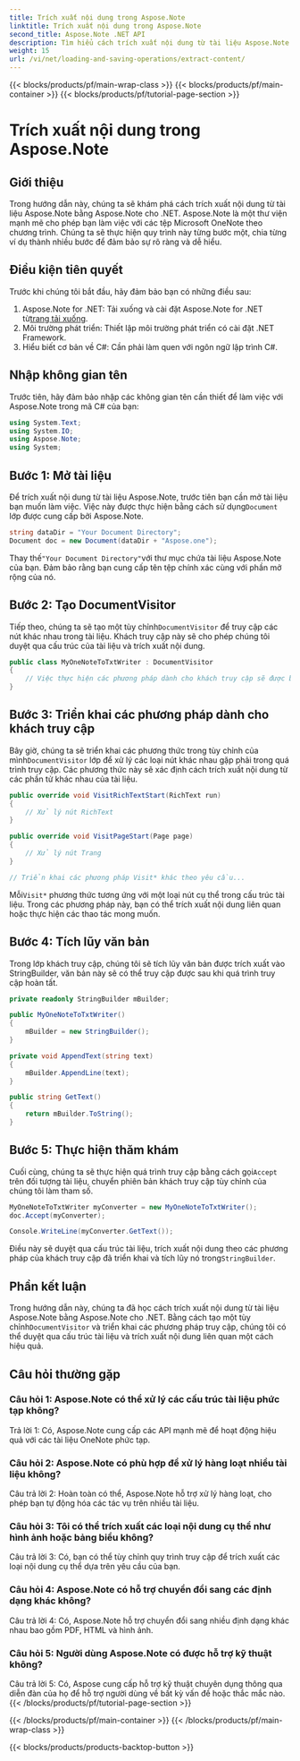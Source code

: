 ```yaml
---
title: Trích xuất nội dung trong Aspose.Note
linktitle: Trích xuất nội dung trong Aspose.Note
second_title: Aspose.Note .NET API
description: Tìm hiểu cách trích xuất nội dung từ tài liệu Aspose.Note bằng Aspose.Note for .NET. Hướng dẫn toàn diện này sẽ hướng dẫn bạn từng bước thực hiện quy trình.
weight: 15
url: /vi/net/loading-and-saving-operations/extract-content/
---
```


{{< blocks/products/pf/main-wrap-class >}}
{{< blocks/products/pf/main-container >}}
{{< blocks/products/pf/tutorial-page-section >}}

# Trích xuất nội dung trong Aspose.Note

## Giới thiệu

Trong hướng dẫn này, chúng ta sẽ khám phá cách trích xuất nội dung từ tài liệu Aspose.Note bằng Aspose.Note cho .NET. Aspose.Note là một thư viện mạnh mẽ cho phép bạn làm việc với các tệp Microsoft OneNote theo chương trình. Chúng ta sẽ thực hiện quy trình này từng bước một, chia từng ví dụ thành nhiều bước để đảm bảo sự rõ ràng và dễ hiểu.

## Điều kiện tiên quyết

Trước khi chúng tôi bắt đầu, hãy đảm bảo bạn có những điều sau:

1.  Aspose.Note for .NET: Tải xuống và cài đặt Aspose.Note for .NET từ[trang tải xuống](https://releases.aspose.com/note/net/).
2. Môi trường phát triển: Thiết lập môi trường phát triển có cài đặt .NET Framework.
3. Hiểu biết cơ bản về C#: Cần phải làm quen với ngôn ngữ lập trình C#.

## Nhập không gian tên

Trước tiên, hãy đảm bảo nhập các không gian tên cần thiết để làm việc với Aspose.Note trong mã C# của bạn:

```csharp
using System.Text;
using System.IO;
using Aspose.Note;
using System;
```

## Bước 1: Mở tài liệu

 Để trích xuất nội dung từ tài liệu Aspose.Note, trước tiên bạn cần mở tài liệu bạn muốn làm việc. Việc này được thực hiện bằng cách sử dụng`Document` lớp được cung cấp bởi Aspose.Note.

```csharp
string dataDir = "Your Document Directory";
Document doc = new Document(dataDir + "Aspose.one");
```

 Thay thế`"Your Document Directory"`với thư mục chứa tài liệu Aspose.Note của bạn. Đảm bảo rằng bạn cung cấp tên tệp chính xác cùng với phần mở rộng của nó.

## Bước 2: Tạo DocumentVisitor

 Tiếp theo, chúng ta sẽ tạo một tùy chỉnh`DocumentVisitor` để truy cập các nút khác nhau trong tài liệu. Khách truy cập này sẽ cho phép chúng tôi duyệt qua cấu trúc của tài liệu và trích xuất nội dung.

```csharp
public class MyOneNoteToTxtWriter : DocumentVisitor
{
    // Việc thực hiện các phương pháp dành cho khách truy cập sẽ được bổ sung trong các bước tiếp theo.
}
```

## Bước 3: Triển khai các phương pháp dành cho khách truy cập

 Bây giờ, chúng ta sẽ triển khai các phương thức trong tùy chỉnh của mình`DocumentVisitor` lớp để xử lý các loại nút khác nhau gặp phải trong quá trình truy cập. Các phương thức này sẽ xác định cách trích xuất nội dung từ các phần tử khác nhau của tài liệu.

```csharp
public override void VisitRichTextStart(RichText run)
{
    // Xử lý nút RichText
}

public override void VisitPageStart(Page page)
{
    // Xử lý nút Trang
}

// Triển khai các phương pháp Visit* khác theo yêu cầu...
```

 Mỗi`Visit*` phương thức tương ứng với một loại nút cụ thể trong cấu trúc tài liệu. Trong các phương pháp này, bạn có thể trích xuất nội dung liên quan hoặc thực hiện các thao tác mong muốn.

## Bước 4: Tích lũy văn bản

Trong lớp khách truy cập, chúng tôi sẽ tích lũy văn bản được trích xuất vào StringBuilder, văn bản này sẽ có thể truy cập được sau khi quá trình truy cập hoàn tất.

```csharp
private readonly StringBuilder mBuilder;

public MyOneNoteToTxtWriter()
{
    mBuilder = new StringBuilder();
}

private void AppendText(string text)
{
    mBuilder.AppendLine(text);
}

public string GetText()
{
    return mBuilder.ToString();
}
```

## Bước 5: Thực hiện thăm khám

 Cuối cùng, chúng ta sẽ thực hiện quá trình truy cập bằng cách gọi`Accept` trên đối tượng tài liệu, chuyển phiên bản khách truy cập tùy chỉnh của chúng tôi làm tham số.

```csharp
MyOneNoteToTxtWriter myConverter = new MyOneNoteToTxtWriter();
doc.Accept(myConverter);

Console.WriteLine(myConverter.GetText());
```

 Điều này sẽ duyệt qua cấu trúc tài liệu, trích xuất nội dung theo các phương pháp của khách truy cập đã triển khai và tích lũy nó trong`StringBuilder`.

## Phần kết luận

 Trong hướng dẫn này, chúng ta đã học cách trích xuất nội dung từ tài liệu Aspose.Note bằng Aspose.Note cho .NET. Bằng cách tạo một tùy chỉnh`DocumentVisitor` và triển khai các phương pháp truy cập, chúng tôi có thể duyệt qua cấu trúc tài liệu và trích xuất nội dung liên quan một cách hiệu quả.

## Câu hỏi thường gặp

### Câu hỏi 1: Aspose.Note có thể xử lý các cấu trúc tài liệu phức tạp không?

Trả lời 1: Có, Aspose.Note cung cấp các API mạnh mẽ để hoạt động hiệu quả với các tài liệu OneNote phức tạp.

### Câu hỏi 2: Aspose.Note có phù hợp để xử lý hàng loạt nhiều tài liệu không?

Câu trả lời 2: Hoàn toàn có thể, Aspose.Note hỗ trợ xử lý hàng loạt, cho phép bạn tự động hóa các tác vụ trên nhiều tài liệu.

### Câu hỏi 3: Tôi có thể trích xuất các loại nội dung cụ thể như hình ảnh hoặc bảng biểu không?

Câu trả lời 3: Có, bạn có thể tùy chỉnh quy trình truy cập để trích xuất các loại nội dung cụ thể dựa trên yêu cầu của bạn.

### Câu hỏi 4: Aspose.Note có hỗ trợ chuyển đổi sang các định dạng khác không?

Câu trả lời 4: Có, Aspose.Note hỗ trợ chuyển đổi sang nhiều định dạng khác nhau bao gồm PDF, HTML và hình ảnh.

### Câu hỏi 5: Người dùng Aspose.Note có được hỗ trợ kỹ thuật không?

Câu trả lời 5: Có, Aspose cung cấp hỗ trợ kỹ thuật chuyên dụng thông qua diễn đàn của họ để hỗ trợ người dùng về bất kỳ vấn đề hoặc thắc mắc nào.
{{< /blocks/products/pf/tutorial-page-section >}}

{{< /blocks/products/pf/main-container >}}
{{< /blocks/products/pf/main-wrap-class >}}

{{< blocks/products/products-backtop-button >}}
